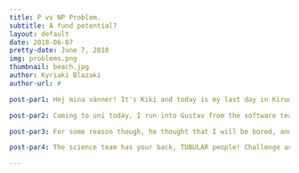 ```yaml
---
title: P vs NP Problem.
subtitle: A fund potential?
layout: default
date: 2018-06-07
pretty-date: June 7, 2018
img: problems.png
thumbnail: beach.jpg
author: Kyriaki Blazaki
author-url: #

post-par1: Hej mina vänner! It's Kiki and today is my last day in Kiruna. For the next 2 months at least! I was looking forward to this day, to go home, see my family and friends and take a taste of REAL summer. But now that this day is finally here, I have a bittersweet feeling and I am actually sad that I am leaving Kiruna! I know that most of you won't believe me! But I'll be back, right? 

post-par2: Coming to uni today, I run into Gustav from the software team. We talked a little bit about his job at the mine and I told him how I am planning to spend my summer, which can be summarized into 3 words- Beach, Sun, and Fun! And Bexus of course!!   

post-par3: For some reason though, he thought that I will be bored, and told me, or to be precise, challenged me to solve the P vs NP Problem! Yeah, I had the same puzzled face as you. I googled it, didn't understand much BUT the interesting thing is the prize. One million dollars! Can you imagine how many Aircore and bags could we fly with one million dollars? 

post-par4: The science team has your back, TUBULAR people! Challenge accepted Gustav! Prepare your wallets! 

---
```

